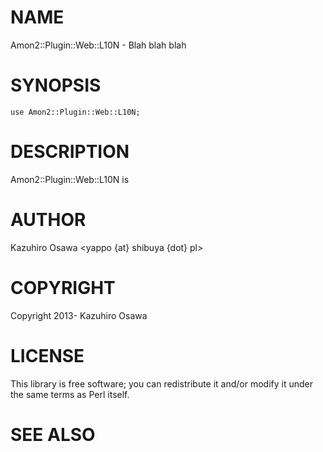 # NAME

Amon2::Plugin::Web::L10N - Blah blah blah

# SYNOPSIS

    use Amon2::Plugin::Web::L10N;

# DESCRIPTION

Amon2::Plugin::Web::L10N is

# AUTHOR

Kazuhiro Osawa <yappo {at} shibuya {dot} pl>

# COPYRIGHT

Copyright 2013- Kazuhiro Osawa

# LICENSE

This library is free software; you can redistribute it and/or modify
it under the same terms as Perl itself.

# SEE ALSO

